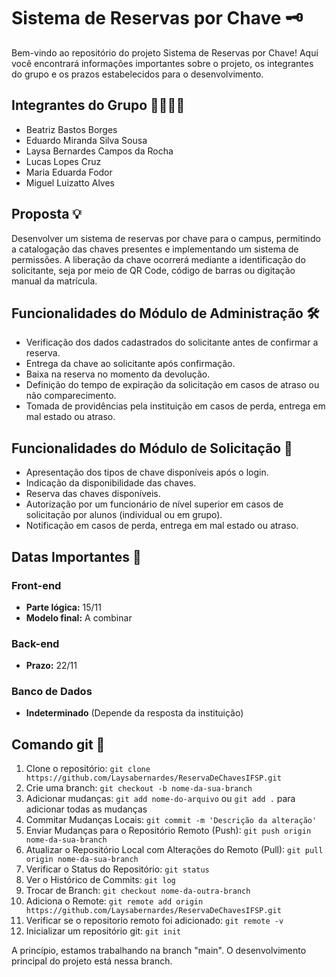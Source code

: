# Sistema de Reservas por Chave 🗝️

Bem-vindo ao repositório do projeto Sistema de Reservas por Chave! Aqui você encontrará informações importantes sobre o projeto, os integrantes do grupo e os prazos estabelecidos para o desenvolvimento.

## Integrantes do Grupo 👩‍💻👨‍💻
- Beatriz Bastos Borges
- Eduardo Miranda Silva Sousa
- Laysa Bernardes Campos da Rocha
- Lucas Lopes Cruz
- Maria Eduarda Fodor
- Miguel Luizatto Alves

## Proposta 💡
Desenvolver um sistema de reservas por chave para o campus, permitindo a catalogação das chaves presentes e implementando um sistema de permissões. A liberação da chave ocorrerá mediante a identificação do solicitante, seja por meio de QR Code, código de barras ou digitação manual da matrícula.

## Funcionalidades do Módulo de Administração 🛠️
- Verificação dos dados cadastrados do solicitante antes de confirmar a reserva.
- Entrega da chave ao solicitante após confirmação.
- Baixa na reserva no momento da devolução.
- Definição do tempo de expiração da solicitação em casos de atraso ou não comparecimento.
- Tomada de providências pela instituição em casos de perda, entrega em mal estado ou atraso.

## Funcionalidades do Módulo de Solicitação 📝
- Apresentação dos tipos de chave disponíveis após o login.
- Indicação da disponibilidade das chaves.
- Reserva das chaves disponíveis.
- Autorização por um funcionário de nível superior em casos de solicitação por alunos (individual ou em grupo).
- Notificação em casos de perda, entrega em mal estado ou atraso.

## Datas Importantes 📅
### Front-end
- **Parte lógica:** 15/11
- **Modelo final:** A combinar

### Back-end
- **Prazo:** 22/11

### Banco de Dados
- **Indeterminado** (Depende da resposta da instituição)

## Comando git 🚀

1. Clone o repositório: `git clone https://github.com/Laysabernardes/ReservaDeChavesIFSP.git`
2. Crie uma branch: `git checkout -b nome-da-sua-branch`
3. Adicionar mudanças: `git add nome-do-arquivo` ou `git add .` para adicionar todas as mudanças
4. Commitar Mudanças Locais: `git commit -m 'Descrição da alteração'`
5. Enviar Mudanças para o Repositório Remoto (Push): `git push origin nome-da-sua-branch`
6. Atualizar o Repositório Local com Alterações do Remoto (Pull): `git pull origin nome-da-sua-branch`
7. Verificar o Status do Repositório: `git status`
8. Ver o Histórico de Commits: `git log`
9. Trocar de Branch: `git checkout nome-da-outra-branch`
10. Adiciona o Remote: `git remote add origin https://github.com/Laysabernardes/ReservaDeChavesIFSP.git`
11. Verificar se o repositorio remoto foi adicionado: `git remote -v` 
12. Inicializar um repositório git: `git init` 

A princípio, estamos trabalhando na branch "main". O desenvolvimento principal do projeto está nessa branch. 

